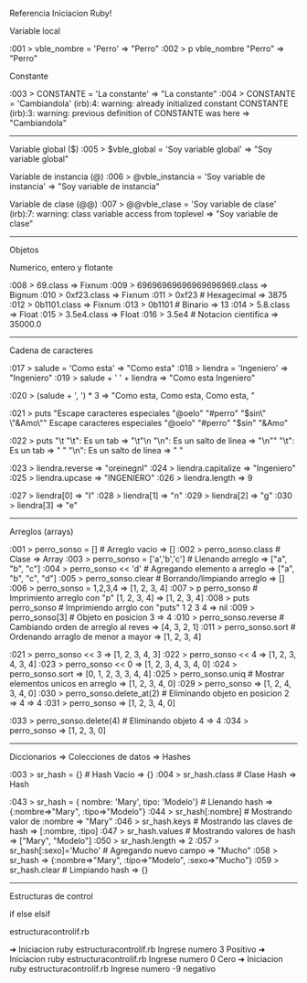 Referencia Iniciacion Ruby!

Variable local

 :001 > vble_nombre = 'Perro'
 => "Perro"
 :002 > p vble_nombre
"Perro"
 => "Perro"

Constante

 :003 > CONSTANTE = 'La constante'
 => "La constante"
 :004 > CONSTANTE = 'Cambiandola'
(irb):4: warning: already initialized constant CONSTANTE
(irb):3: warning: previous definition of CONSTANTE was here
 => "Cambiandola"

 ***********
 Variable global ($)
 :005 > $vble_global = 'Soy variable global'
 => "Soy variable global"

 Variable de instancia (@)
 :006 > @vble_instancia = 'Soy variable de instancia'
 => "Soy variable de instancia"

 Variable de clase (@@)
  :007 > @@vble_clase = 'Soy variable de clase'
(irb):7: warning: class variable access from toplevel
 => "Soy variable de clase"

***********
Objetos

Numerico, entero y flotante

:008 > 69.class
 => Fixnum
 :009 > 69696969696969696969.class
 => Bignum
 :010 > 0xf23.class
 => Fixnum
 :011 > 0xf23           # Hexagecimal
 => 3875
 :012 > 0b1101.class
 => Fixnum
 :013 > 0b1101          # Binario
 => 13
 :014 > 5.8.class
 => Float
 :015 > 3.5e4.class
 => Float
 :016 > 3.5e4           # Notacion cientifica
 => 35000.0

***********
Cadena de caracteres

 :017 > salude = 'Como esta'
 => "Como esta"
 :018 > liendra = 'Ingeniero'
 => "Ingeniero"
 :019 > salude + ' ' + liendra
 => "Como esta Ingeniero"

 :020 > (salude + ', ') * 3
 => "Como esta, Como esta, Como esta, "

 :021 > puts "Escape caracteres especiales \"@oelo\" \"#perro\" \"$sin\" \"&Amo\""
Escape caracteres especiales "@oelo" "#perro" "$sin" "&Amo"

 :022 > puts "\t \"\\t\": Es un tab => \"\t\"\n \"\\n\": Es un salto de linea => \"\n\""
   "\t": Es un tab => " "
 "\n": Es un salto de linea => "
"

 :023 > liendra.reverse
 => "oreinegnI"
 :024 > liendra.capitalize
 => "Ingeniero"
 :025 > liendra.upcase
 => "INGENIERO"
 :026 > liendra.length
 => 9

 :027 > liendra[0]
 => "I"
 :028 > liendra[1]
 => "n"
 :029 > liendra[2]
 => "g"
 :030 > liendra[3]
 => "e"
***********

Arreglos (arrays)

 :001 > perro_sonso = []              # Arreglo vacio
 => []
 :002 > perro_sonso.class             # Clase
 => Array
 :003 > perro_sonso = ['a','b','c']   # Llenando arreglo
 => ["a", "b", "c"]
 :004 > perro_sonso << 'd'            # Agregando elemento a arreglo
 => ["a", "b", "c", "d"]
 :005 > perro_sonso.clear             # Borrando/limpiando arreglo
 => []
 :006 > perro_sonso = 1,2,3,4
 => [1, 2, 3, 4]
 :007 > p perro_sonso                 # Imprimiento arreglo con "p"
[1, 2, 3, 4]
 => [1, 2, 3, 4]
 :008 > puts perro_sonso              # Imprimiendo arrglo con "puts"
1
2
3
4
 => nil
 :009 > perro_sonso[3]                # Objeto en posicion 3
 => 4
 :010 > perro_sonso.reverse           # Cambiando orden de arreglo al reves
 => [4, 3, 2, 1]
 :011 > perro_sonso.sort              # Ordenando arraglo de menor a mayor
 => [1, 2, 3, 4]

 :021 > perro_sonso << 3
 => [1, 2, 3, 4, 3]
 :022 > perro_sonso << 4
 => [1, 2, 3, 4, 3, 4]
 :023 > perro_sonso << 0
 => [1, 2, 3, 4, 3, 4, 0]
 :024 > perro_sonso.sort
 => [0, 1, 2, 3, 3, 4, 4]
 :025 > perro_sonso.uniq              # Mostrar elementos unicos en arreglo
 => [1, 2, 3, 4, 0]
 :029 > perro_sonso
 => [1, 2, 4, 3, 4, 0]
 :030 > perro_sonso.delete_at(2)      # Eliminando objeto en posicion 2 => 4
 => 4
 :031 > perro_sonso
 => [1, 2, 3, 4, 0]

 :033 > perro_sonso.delete(4)         # Eliminando objeto 4
 => 4
 :034 > perro_sonso
 => [1, 2, 3, 0]

***********
Diccionarios => Colecciones de datos => Hashes

 :003 > sr_hash = {}                  # Hash Vacio
 => {}
 :004 > sr_hash.class                 # Clase Hash
 => Hash

 :043 > sr_hash = { nombre: 'Mary', tipo: 'Modelo'} # Llenando hash
 => {:nombre=>"Mary", :tipo=>"Modelo"}
 :044 > sr_hash[:nombre]              # Mostrando valor de :nombre
 => "Mary"
  :046 > sr_hash.keys                 # Mostrando las claves de hash
 => [:nombre, :tipo]
 :047 > sr_hash.values                # Mostrando valores de hash
 => ["Mary", "Modelo"]
 :050 > sr_hash.length
 => 2
 :057 > sr_hash[:sexo]='Mucho'        # Agregando nuevo campo
 => "Mucho"
 :058 > sr_hash
 => {:nombre=>"Mary", :tipo=>"Modelo", :sexo=>"Mucho"}
 :059 > sr_hash.clear                 # Limpiando hash
 => {}


*********************************
Estructuras de control

if else elsif

estructuracontrolif.rb

➜  Iniciacion  ruby estructuracontrolif.rb
Ingrese numero
3
Positivo
➜  Iniciacion  ruby estructuracontrolif.rb
Ingrese numero
0
Cero
➜  Iniciacion  ruby estructuracontrolif.rb
Ingrese numero
-9
negativo

